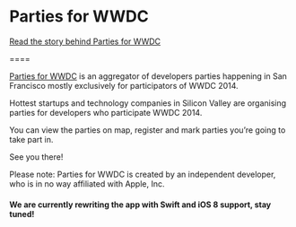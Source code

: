 Parties for WWDC
====

[Read the story behind Parties for WWDC](https://medium.com/p/86d13d4cad7d)

====

[Parties for WWDC](https://itunes.apple.com/us/app/parties-for-wwdc/id879924066?mt=8) is an aggregator of developers parties happening in San Francisco mostly exclusively for participators of WWDC 2014. 

Hottest startups and technology companies in Silicon Valley are organising parties for developers who participate WWDC 2014. 

You can view the parties on map, register and mark parties you’re going to take part in. 

See you there! 

Please note: Parties for WWDC is created by an independent developer, who is in no way affiliated with Apple, Inc.

#### We are currently rewriting the app with Swift and iOS 8 support, stay tuned!
